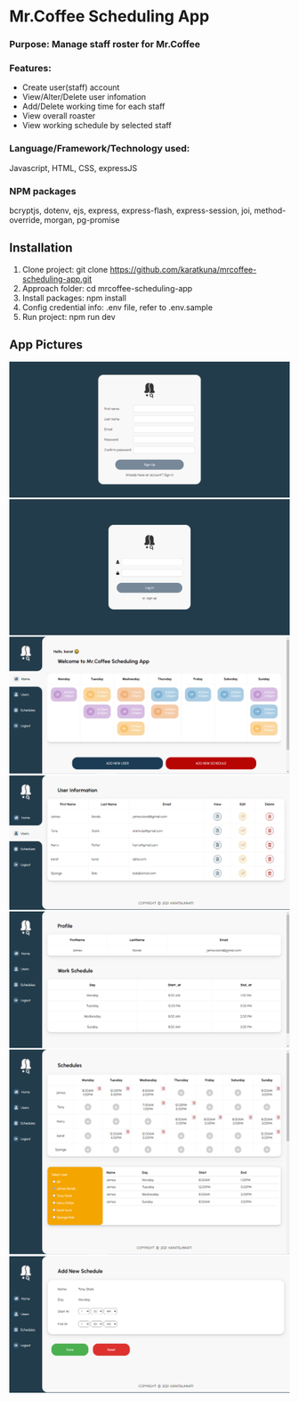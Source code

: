 # Mr.Coffee Scheduling App
### Purpose: Manage staff roster for Mr.Coffee

### Features:
- Create user(staff) account
- View/Alter/Delete user infomation
- Add/Delete working time for each staff
- View overall roaster
- View working schedule by selected staff

### Language/Framework/Technology used:
Javascript, HTML, CSS, expressJS

### NPM packages
bcryptjs, dotenv, ejs, express, express-flash, express-session, joi, method-override, morgan, pg-promise



## Installation

1. Clone project: git clone https://github.com/karatkuna/mrcoffee-scheduling-app.git
2. Approach folder: cd mrcoffee-scheduling-app
3. Install packages: npm install
4. Config credential info: .env file, refer to .env.sample
5. Run project: npm run dev

## App Pictures
![alt text](https://github.com/karatkuna/mrcoffee-scheduling-app/blob/master/public/app-img/register.PNG?raw=true)
![alt text](https://github.com/karatkuna/mrcoffee-scheduling-app/blob/master/public/app-img/login.PNG?raw=true)
![alt text](https://github.com/karatkuna/mrcoffee-scheduling-app/blob/master/public/app-img/homepage.PNG?raw=true)
![alt text](https://github.com/karatkuna/mrcoffee-scheduling-app/blob/master/public/app-img/users.PNG?raw=true)
![alt text](https://github.com/karatkuna/mrcoffee-scheduling-app/blob/master/public/app-img/user-info.PNG?raw=true)
![alt text](https://github.com/karatkuna/mrcoffee-scheduling-app/blob/master/public/app-img/schedule.png?raw=true)
![alt text](https://github.com/karatkuna/mrcoffee-scheduling-app/blob/master/public/app-img/add-schedule.PNG?raw=true)
